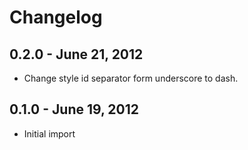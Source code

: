 # Changelog

## 0.2.0 - June 21, 2012

- Change style id separator form underscore to dash.

## 0.1.0 - June 19, 2012

- Initial import
